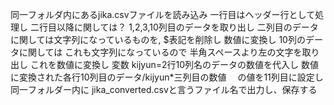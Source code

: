 同一フォルダ内にあるjika.csvファイルを読み込み
一行目はヘッダー行として処理し
二行目以降に関しては？
1,2,3,10列目のデータを取り出し
二列目のデータに関しては文字列になっているものを,
 $表記を削除し
 数値に変換し
10列のデータに関しては
 これも文字列になっているので
 半角スペースより左の文字を取り出し
 これを数値に変換し
変数 kijyun=2行10列名のデータの数値を代入し
数値に変換された各行10列目のデータ/kijyun*三列目の数値
　の値を11列目に設定し
同一フォルダー内に
jika_converted.csvと言うファイル名で出力し、保存する
